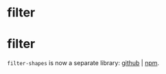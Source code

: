 # filter

# filter

`filter-shapes` is now a separate library: 
[github](https://github.com/tonioloewald/filter-shapes) | [npm](https://www.npmjs.com/package/filter-shapes).